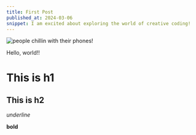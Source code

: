 ```yaml
---
title: First Post
published_at: 2024-03-06
snippet: I am excited about exploring the world of creative coding!
---
```




![people chillin with their phones!](/240306_first_post/ccs_pfp.png)

Hello, world!!

# This is h1

## This is h2

_underline_

**bold**
